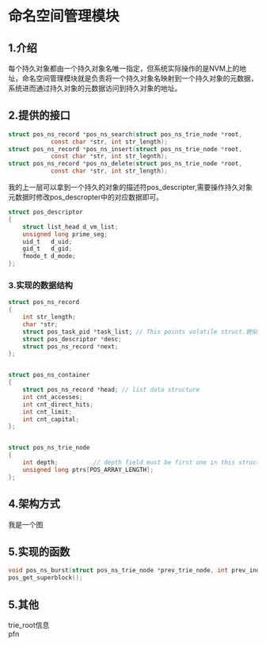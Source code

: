 # 命名空间管理模块
## 1.介绍  
每个持久对象都由一个持久对象名唯一指定，但系统实际操作的是NVM上的地址，命名空间管理模块就是负责将一个持久对象名映射到一个持久对象的元数据，系统进而通过持久对象的元数据访问到持久对象的地址。  
## 2.提供的接口
```C
struct pos_ns_record *pos_ns_search(struct pos_ns_trie_node *root, 
			const char *str, int str_length);
struct pos_ns_record *pos_ns_insert(struct pos_ns_trie_node *root,
			const char *str, int str_legnth);
struct pos_ns_record *pos_ns_delete(struct pos_ns_trie_node *root,
			const char *str, int str_length);
```
我的上一层可以拿到一个持久的对象的描述符pos_descripter,需要操作持久对象元数据时修改pos_descropter中的对应数据即可。

```c
struct pos_descriptor
{
	struct list_head d_vm_list;
	unsigned long prime_seg;
	uid_t	d_uid;
	gid_t	d_gid;
	fmode_t d_mode;
};
```
### 3.实现的数据结构
```c
struct pos_ns_record
{
	int str_length;
	char *str;
	struct pos_task_pid *task_list;	// This points volatile struct.貌似这个可以不用
	struct pos_descriptor *desc;
	struct pos_ns_record *next;
};


struct pos_ns_container
{
	struct pos_ns_record *head;	// list data structure
	int cnt_accesses;
	int cnt_direct_hits;
	int cnt_limit;
	int cnt_capital;
};


struct pos_ns_trie_node
{
	int depth;			// depth field must be first one in this structure.
	unsigned long ptrs[POS_ARRAY_LENGTH];
};
```
## 4.架构方式
我是一个图
## 5.实现的函数
```C
void pos_ns_burst(struct pos_ns_trie_node *prev_trie_node, int prev_index);
pos_get_superblock();
```
## 5.其他
trie_root信息  
pfn  


